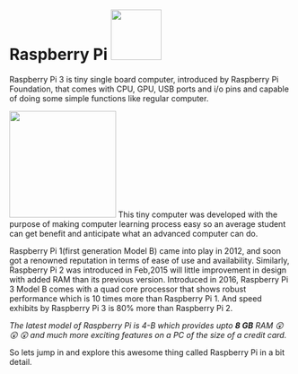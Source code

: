 # Raspberry Pi  <img src="https://github.com/nomaan-2k/robo_resource/blob/main/electronics/raspberry_pi/repo_data/Raspi-PGB001.webp" width="90" >

Raspberry Pi 3 is tiny single board computer, introduced by Raspberry Pi Foundation, that comes with CPU, GPU, USB ports and i/o pins and capable of doing some simple functions like regular computer.

<img src="https://github.com/nomaan-2k/robo_resource/blob/main/electronics/raspberry_pi/repo_data/raspberry-pi.png" width="190" >
This tiny computer was developed with the purpose of making computer learning process easy so an average student can get benefit and anticipate what an advanced computer can do.

Raspberry Pi 1(first generation Model B) came into play in 2012, and soon got a renowned reputation in terms of ease of use and availability. Similarly, Raspberry Pi 2 was introduced in Feb,2015 will little improvement in design with added RAM than its previous version.
Introduced in 2016, Raspberry Pi 3 Model B comes with a quad core processor that shows robust performance which is 10 times more than Raspberry Pi 1. And speed exhibits by Raspberry Pi 3 is 80% more than Raspberry Pi 2.

*The latest model of Raspberry Pi is 4-B which provides upto **8 GB** RAM :astonished: :astonished: :astonished: and much more exciting features on a PC of the size of a credit card.*


So lets jump in and explore this awesome thing called Raspberry Pi in a bit detail.
